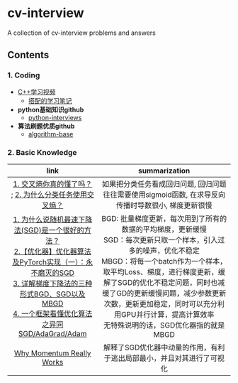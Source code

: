 # cv-interview
A collection of cv-interview problems and answers

## Contents
### 1. Coding
- [C++学习视频](https://www.bilibili.com/video/BV1et411b73Z?from=search&seid=18167644560005164073)
  - [搭配的学习笔记](https://blog.csdn.net/ClaireSy/article/details/108422945) 
- __python基础知识github__
  - [python-interviews](https://github.com/revotu/python-interviews)
- __算法刷题优质github__
  - [algorithm-base](https://github.com/chefyuan/algorithm-base)

### 2. Basic Knowledge

|    link    | summarization |
| :---: | :---: |
| [1. 交叉熵你真的懂了吗？](https://zhuanlan.zhihu.com/p/61944055) <br> ; [2. 为什么分类任务使用交叉熵？](https://zhuanlan.zhihu.com/p/104130889) | 如果把分类任务看成回归问题, 回归问题往往需要使用sigmoid函数, 在求导反向传播时导数很小, 梯度更新很慢|
| [1. 为什么说随机最速下降法(SGD)是一个很好的方法？](https://zhuanlan.zhihu.com/p/27609238)<br>[ 2.【优化器】优化器算法及PyTorch实现（一）：永不磨灭的SGD ](https://zhuanlan.zhihu.com/p/77503211)<br>[3. 详解梯度下降法的三种形式BGD、SGD以及MBGD](https://zhuanlan.zhihu.com/p/25765735)<br>[4. 一个框架看懂优化算法之异同SGD/AdaGrad/Adam](https://zhuanlan.zhihu.com/p/32230623) | BGD: 批量梯度更新，每次用到了所有的数据的平均梯度，更新缓慢<br>SGD：每次更新只取一个样本，引入过多的噪声，优化不稳定<br>MBGD：将每一个batch作为一个样本，取平均Loss、梯度，进行梯度更新，缓解了SGD的优化不稳定问题，同时也减缓了GD的更新缓慢问题，减少参数更新次数，更新更加稳定，同时可以充分利用GPU并行计算，提高计算效率<br>无特殊说明的话，SGD优化器指的就是MBGD  |
| [Why Momentum Really Works](https://distill.pub/2017/momentum/)| 解释了SGD优化器中动量的作用，有利于逃出局部最小，并且对其进行了可视化 |
